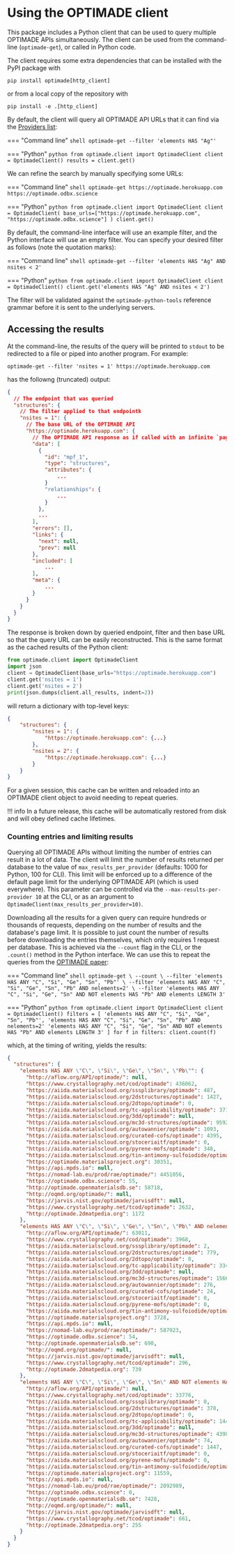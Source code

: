 # Using the OPTIMADE client

This package includes a Python client that can be used to query multiple OPTIMADE APIs simultaneously.
The client can be used from the command-line (`optimade-get`), or called in Python code.

The client requires some extra dependencies that can be installed with the PyPI package with

```shell
pip install optimade[http_client]
```
or from a local copy of the repository with
```shell
pip install -e .[http_client]
```

By default, the client will query all OPTIMADE API URLs that it can find via the [Providers list](https://providers.optimade.org):


=== "Command line"
    ```shell
    optimade-get --filter 'elements HAS "Ag"'
    ```

=== "Python"
    ```python
    from optimade.client import OptimadeClient
    client = OptimadeClient()
    results = client.get()
    ```

We can refine the search by manually specifying some URLs:

=== "Command line"
    ```shell
    optimade-get https://optimade.herokuapp.com https://optimade.odbx.science
    ```

=== "Python"
    ```python
    from optimade.client import OptimadeClient
    client = OptimadeClient(
        base_urls=["https://optimade.herokuapp.com", "https://optimade.odbx.science"]
    )
    client.get()
    ```

By default, the command-line interface will use an example filter, and the Python interface will use an empty filter.
You can specify your desired filter as follows (note the quotation marks):

=== "Command line"
    ```shell
    optimade-get --filter 'elements HAS "Ag" AND nsites < 2'
    ```

=== "Python"
    ```python
    from optimade.client import OptimadeClient
    client = OptimadeClient()
    client.get('elements HAS "Ag" AND nsites < 2')
    ```

The filter will be validated against the `optimade-python-tools` reference grammar before it is sent to the underlying servers.

## Accessing the results

At the command-line, the results of the query will be printed to `stdout` to be redirected to a file or piped into another program.
For example:

```shell
optimade-get --filter 'nsites = 1' https://optimade.herokuapp.com
```

has the followng (truncated) output:

```json
{  
  // The endpoint that was queried
  "structures": {  
    // The filter applied to that endpointk
    "nsites = 1": {  
      // The base URL of the OPTIMADE API
      "https://optimade.herokuapp.com": {  
        // The OPTIMADE API response as if called with an infinite `page_limit`
        "data": [  
          {
            "id": "mpf_1",
            "type": "structures",
            "attributes": {
                ...
            }
            "relationships": {
                ...
            }
          },
          ...
        ],
        "errors": [],
        "links": {
          "next": null,
          "prev": null
        },
        "included": [
            ...
        ],
        "meta": {
            ...
        }
      }
    }
  }
}
```

The response is broken down by queried endpoint, filter and then base URL so that the query URL can be easily reconstructed.
This is the same format as the cached results of the Python client:

```python
from optimade.client import OptimadeClient
import json
client = OptimadeClient(base_urls="https://optimade.herokuapp.com")
client.get('nsites = 1')
client.get('nsites = 2')
print(json.dumps(client.all_results, indent=2))
```

will return a dictionary with top-level keys:
```json
{
    "structures": {
        "nsites = 1": {
            "https://optimade.herokuapp.com": {...}
        },
        "nsites = 2": {
            "https://optimade.herokuapp.com": {...}
        }
    }
}
```

For a given session, this cache can be written and reloaded into an OPTIMADE client object to avoid needing to repeat queries.

!!! info
    In a future release, this cache will be automatically restored from disk and will obey defined cache lifetimes.

### Counting entries and limiting results

Querying all OPTIMADE APIs without limiting the number of entries can result in a lot of data.
The client will limit the number of results returned per database to the value of `max_results_per_provider` (defaults: 1000 for Python, 100 for CLI).
This limit will be enforced up to a difference of the default page limit for the underlying OPTIMADE API (which is used everywhere).
This parameter can be controlled via the `--max-results-per-provider 10` at the CLI, or as an argument to `OptimadeClient(max_results_per_provider=10)`.

Downloading all the results for a given query can require hundreds or thousands of requests, depending on the number of results and the database's page limit.
It is possible to just count the number of results before downloading the entries themselves, which only requires 1 request per database.
This is achieved via the `--count` flag in the CLI, or the `.count()` method in the Python interface.
We can use this to repeat the queries from the [OPTIMADE paper](https://doi.org/10.1038/s41597-021-00974-z):

=== "Command line"
    ```shell
    optimade-get \
        --count \
        --filter 'elements HAS ANY "C", "Si", "Ge", "Sn", "Pb"' \
        --filter 'elements HAS ANY "C", "Si", "Ge", "Sn", "Pb" AND nelements=2' \
        --filter 'elements HAS ANY "C", "Si", "Ge", "Sn" AND NOT elements HAS "Pb" AND elements LENGTH 3'
    ```

=== "Python"
    ```python
    from optimade.client import OptimadeClient
    client = OptimadeClient()
    filters = [
        'elements HAS ANY "C", "Si", "Ge", "Sn", "Pb"',
        'elements HAS ANY "C", "Si", "Ge", "Sn", "Pb" AND nelements=2'
        'elements HAS ANY "C", "Si", "Ge", "Sn" AND NOT elements HAS "Pb" AND elements LENGTH 3'
    ]
    for f in filters:
        client.count(f)
    ```

which, at the timing of writing, yields the results:

```json
{
  "structures": {
    "elements HAS ANY \"C\", \"Si\", \"Ge\", \"Sn\", \"Pb\"": {
      "http://aflow.org/API/optimade/": null,
      "https://www.crystallography.net/cod/optimade": 436062,
      "https://aiida.materialscloud.org/sssplibrary/optimade": 487,
      "https://aiida.materialscloud.org/2dstructures/optimade": 1427,
      "https://aiida.materialscloud.org/2dtopo/optimade": 0,
      "https://aiida.materialscloud.org/tc-applicability/optimade": 3719,
      "https://aiida.materialscloud.org/3dd/optimade": null,
      "https://aiida.materialscloud.org/mc3d-structures/optimade": 9592,
      "https://aiida.materialscloud.org/autowannier/optimade": 1093,
      "https://aiida.materialscloud.org/curated-cofs/optimade": 4395,
      "https://aiida.materialscloud.org/stoceriaitf/optimade": 0,
      "https://aiida.materialscloud.org/pyrene-mofs/optimade": 348,
      "https://aiida.materialscloud.org/tin-antimony-sulfoiodide/optimade": 503,
      "https://optimade.materialsproject.org": 30351,
      "https://api.mpds.io": null,
      "https://nomad-lab.eu/prod/rae/optimade/": 4451056,
      "https://optimade.odbx.science": 55,
      "http://optimade.openmaterialsdb.se": 58718,
      "http://oqmd.org/optimade/": null,
      "https://jarvis.nist.gov/optimade/jarvisdft": null,
      "https://www.crystallography.net/tcod/optimade": 2632,
      "http://optimade.2dmatpedia.org": 1172
    },
    "elements HAS ANY \"C\", \"Si\", \"Ge\", \"Sn\", \"Pb\" AND nelements=2": {
      "http://aflow.org/API/optimade/": 63011,
      "https://www.crystallography.net/cod/optimade": 3968,
      "https://aiida.materialscloud.org/sssplibrary/optimade": 2,
      "https://aiida.materialscloud.org/2dstructures/optimade": 779,
      "https://aiida.materialscloud.org/2dtopo/optimade": 0,
      "https://aiida.materialscloud.org/tc-applicability/optimade": 334,
      "https://aiida.materialscloud.org/3dd/optimade": null,
      "https://aiida.materialscloud.org/mc3d-structures/optimade": 1566,
      "https://aiida.materialscloud.org/autowannier/optimade": 276,
      "https://aiida.materialscloud.org/curated-cofs/optimade": 24,
      "https://aiida.materialscloud.org/stoceriaitf/optimade": 0,
      "https://aiida.materialscloud.org/pyrene-mofs/optimade": 0,
      "https://aiida.materialscloud.org/tin-antimony-sulfoiodide/optimade": 0,
      "https://optimade.materialsproject.org": 3728,
      "https://api.mpds.io": null,
      "https://nomad-lab.eu/prod/rae/optimade/": 587923,
      "https://optimade.odbx.science": 54,
      "http://optimade.openmaterialsdb.se": 690,
      "http://oqmd.org/optimade/": null,
      "https://jarvis.nist.gov/optimade/jarvisdft": null,
      "https://www.crystallography.net/tcod/optimade": 296,
      "http://optimade.2dmatpedia.org": 739
    },
    "elements HAS ANY \"C\", \"Si\", \"Ge\", \"Sn\" AND NOT elements HAS \"Pb\" AND elements LENGTH 3": {
      "http://aflow.org/API/optimade/": null,
      "https://www.crystallography.net/cod/optimade": 33776,
      "https://aiida.materialscloud.org/sssplibrary/optimade": 0,
      "https://aiida.materialscloud.org/2dstructures/optimade": 378,
      "https://aiida.materialscloud.org/2dtopo/optimade": 0,
      "https://aiida.materialscloud.org/tc-applicability/optimade": 144,
      "https://aiida.materialscloud.org/3dd/optimade": null,
      "https://aiida.materialscloud.org/mc3d-structures/optimade": 4398,
      "https://aiida.materialscloud.org/autowannier/optimade": 74,
      "https://aiida.materialscloud.org/curated-cofs/optimade": 1447,
      "https://aiida.materialscloud.org/stoceriaitf/optimade": 0,
      "https://aiida.materialscloud.org/pyrene-mofs/optimade": 0,
      "https://aiida.materialscloud.org/tin-antimony-sulfoiodide/optimade": 0,
      "https://optimade.materialsproject.org": 11559,
      "https://api.mpds.io": null,
      "https://nomad-lab.eu/prod/rae/optimade/": 2092989,
      "https://optimade.odbx.science": 0,
      "http://optimade.openmaterialsdb.se": 7428,
      "http://oqmd.org/optimade/": null,
      "https://jarvis.nist.gov/optimade/jarvisdft": null,
      "https://www.crystallography.net/tcod/optimade": 661,
      "http://optimade.2dmatpedia.org": 255
    }
  }
}
```
